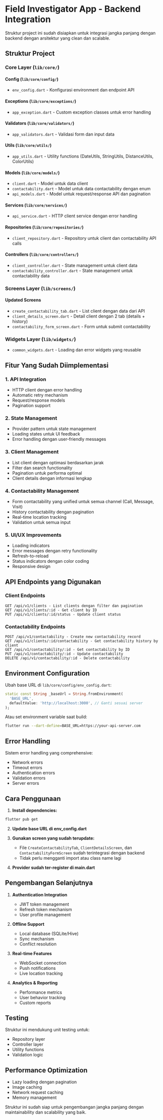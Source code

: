 # Field Investigator App - Backend Integration

Struktur project ini sudah disiapkan untuk integrasi jangka panjang dengan backend dengan arsitektur yang clean dan scalable.

## Struktur Project

### Core Layer (`lib/core/`)

#### Config (`lib/core/config/`)
- `env_config.dart` - Konfigurasi environment dan endpoint API

#### Exceptions (`lib/core/exceptions/`)
- `app_exception.dart` - Custom exception classes untuk error handling

#### Validators (`lib/core/validators/`)
- `app_validators.dart` - Validasi form dan input data

#### Utils (`lib/core/utils/`)
- `app_utils.dart` - Utility functions (DateUtils, StringUtils, DistanceUtils, ColorUtils)

#### Models (`lib/core/models/`)
- `client.dart` - Model untuk data client
- `contactability.dart` - Model untuk data contactability dengan enum
- `api_models.dart` - Model untuk request/response API dan pagination

#### Services (`lib/core/services/`)
- `api_service.dart` - HTTP client service dengan error handling

#### Repositories (`lib/core/repositories/`)
- `client_repository.dart` - Repository untuk client dan contactability API calls

#### Controllers (`lib/core/controllers/`)
- `client_controller.dart` - State management untuk client data
- `contactability_controller.dart` - State management untuk contactability data

### Screens Layer (`lib/screens/`)

#### Updated Screens
- `create_contactability_tab.dart` - List client dengan data dari API
- `client_details_screen.dart` - Detail client dengan 2 tab (details + history)
- `contactability_form_screen.dart` - Form untuk submit contactability

### Widgets Layer (`lib/widgets/`)
- `common_widgets.dart` - Loading dan error widgets yang reusable

## Fitur Yang Sudah Diimplementasi

### 1. **API Integration**
- HTTP client dengan error handling
- Automatic retry mechanism
- Request/response models
- Pagination support

### 2. **State Management**
- Provider pattern untuk state management
- Loading states untuk UI feedback
- Error handling dengan user-friendly messages

### 3. **Client Management**
- List client dengan optimasi berdasarkan jarak
- Filter dan search functionality
- Pagination untuk performa optimal
- Client details dengan informasi lengkap

### 4. **Contactability Management**
- Form contactability yang unified untuk semua channel (Call, Message, Visit)
- History contactability dengan pagination
- Real-time location tracking
- Validation untuk semua input

### 5. **UI/UX Improvements**
- Loading indicators
- Error messages dengan retry functionality
- Refresh-to-reload
- Status indicators dengan color coding
- Responsive design

## API Endpoints yang Digunakan

### Client Endpoints
```
GET /api/v1/clients - List clients dengan filter dan pagination
GET /api/v1/clients/:id - Get client by ID
PUT /api/v1/clients/:id/status - Update client status
```

### Contactability Endpoints
```
POST /api/v1/contactability - Create new contactability record
GET /api/v1/clients/:id/contactability - Get contactability history by client
GET /api/v1/contactability/:id - Get contactability by ID
PUT /api/v1/contactability/:id - Update contactability
DELETE /api/v1/contactability/:id - Delete contactability
```

## Environment Configuration

Ubah base URL di `lib/core/config/env_config.dart`:

```dart
static const String _baseUrl = String.fromEnvironment(
  'BASE_URL',
  defaultValue: 'http://localhost:3000', // Ganti sesuai server
);
```

Atau set environment variable saat build:
```bash
flutter run --dart-define=BASE_URL=https://your-api-server.com
```

## Error Handling

Sistem error handling yang comprehensive:
- Network errors
- Timeout errors
- Authentication errors
- Validation errors
- Server errors

## Cara Penggunaan

1. **Install dependencies:**
```bash
flutter pub get
```

2. **Update base URL di env_config.dart**

3. **Gunakan screen yang sudah terupdate:**
   - File `CreateContactabilityTab`, `ClientDetailsScreen`, dan `ContactabilityFormScreen` sudah terintegrasi dengan backend
   - Tidak perlu mengganti import atau class name lagi

4. **Provider sudah ter-register di main.dart**

## Pengembangan Selanjutnya

1. **Authentication Integration**
   - JWT token management
   - Refresh token mechanism
   - User profile management

2. **Offline Support**
   - Local database (SQLite/Hive)
   - Sync mechanism
   - Conflict resolution

3. **Real-time Features**
   - WebSocket connection
   - Push notifications
   - Live location tracking

4. **Analytics & Reporting**
   - Performance metrics
   - User behavior tracking
   - Custom reports

## Testing

Struktur ini mendukung unit testing untuk:
- Repository layer
- Controller layer
- Utility functions
- Validation logic

## Performance Optimization

- Lazy loading dengan pagination
- Image caching
- Network request caching
- Memory management

Struktur ini sudah siap untuk pengembangan jangka panjang dengan maintainability dan scalability yang baik.
